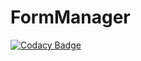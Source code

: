 # FormManager
[![Codacy Badge](https://api.codacy.com/project/badge/Grade/63e8b1ff6c314233afd496048df8914a)](https://app.codacy.com/gh/xurimx/FormManager?utm_source=github.com&utm_medium=referral&utm_content=xurimx/FormManager&utm_campaign=Badge_Grade)